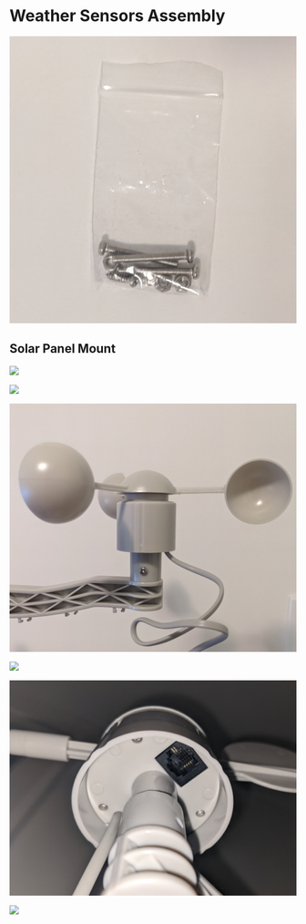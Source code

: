 # Weather Sensors Assembly

![](clima_screws.jpg)

## Solar Panel Mount

![](clima_tubes.jpg)

![](clima_support.jpg)

![](clima_anemometer.jpg)

![](clima_windvane.jpg)

![](clima_windvane_connection.jpg)

![](clima_windvane_anemometer.jpg)
